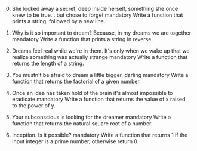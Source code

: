 0. She locked away a secret, deep inside herself, something she once knew to be true... but chose to forget
mandatory
Write a function that prints a string, followed by a new line.

1. Why is it so important to dream? Because, in my dreams we are together
mandatory
Write a function that prints a string in reverse.

2. Dreams feel real while we're in them. It's only when we wake up that we realize something was actually strange
mandatory
Write a function that returns the length of a string.

3. You mustn't be afraid to dream a little bigger, darling
mandatory
Write a function that returns the factorial of a given number.

4. Once an idea has taken hold of the brain it's almost impossible to eradicate
mandatory
Write a function that returns the value of x raised to the power of y.

5. Your subconscious is looking for the dreamer
mandatory
Write a function that returns the natural square root of a number.

6. Inception. Is it possible?
mandatory
Write a function that returns 1 if the input integer is a prime number, otherwise return 0.
